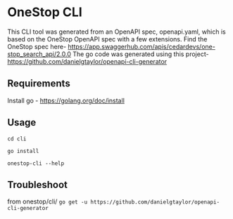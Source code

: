 # OneStop CLI 

This CLI tool was generated from an OpenAPI spec, openapi.yaml, which is based on the OneStop OpenAPI spec with a few extensions. Find the OneStop spec here- https://app.swaggerhub.com/apis/cedardevs/one-stop_search_api/2.0.0 
The go code was generated using this project- https://github.com/danielgtaylor/openapi-cli-generator

## Requirements
Install go - https://golang.org/doc/install

## Usage
`cd cli`

`go install`

`onestop-cli --help`

## Troubleshoot 
from onestop/cli/
`go get -u https://github.com/danielgtaylor/openapi-cli-generator`
